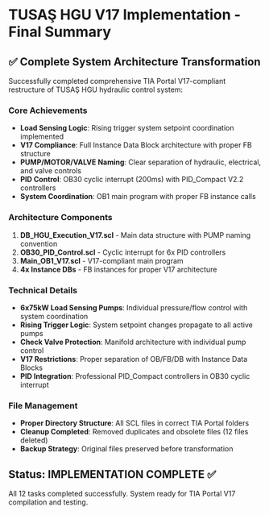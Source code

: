 # TUSAŞ HGU V17 Implementation - Final Summary

## ✅ Complete System Architecture Transformation

Successfully completed comprehensive TIA Portal V17-compliant restructure of TUSAŞ HGU hydraulic control system:

### Core Achievements
- **Load Sensing Logic**: Rising trigger system setpoint coordination implemented
- **V17 Compliance**: Full Instance Data Block architecture with proper FB structure
- **PUMP/MOTOR/VALVE Naming**: Clear separation of hydraulic, electrical, and valve controls
- **PID Control**: OB30 cyclic interrupt (200ms) with PID_Compact V2.2 controllers
- **System Coordination**: OB1 main program with proper FB instance calls

### Architecture Components
1. **DB_HGU_Execution_V17.scl** - Main data structure with PUMP naming convention
2. **OB30_PID_Control.scl** - Cyclic interrupt for 6x PID controllers
3. **Main_OB1_V17.scl** - V17-compliant main program
4. **4x Instance DBs** - FB instances for proper V17 architecture

### Technical Details
- **6x75kW Load Sensing Pumps**: Individual pressure/flow control with system coordination
- **Rising Trigger Logic**: System setpoint changes propagate to all active pumps
- **Check Valve Protection**: Manifold architecture with individual pump control
- **V17 Restrictions**: Proper separation of OB/FB/DB with Instance Data Blocks
- **PID Integration**: Professional PID_Compact controllers in OB30 cyclic interrupt

### File Management
- **Proper Directory Structure**: All SCL files in correct TIA Portal folders
- **Cleanup Completed**: Removed duplicates and obsolete files (12 files deleted)
- **Backup Strategy**: Original files preserved before transformation

## Status: IMPLEMENTATION COMPLETE ✅
All 12 tasks completed successfully. System ready for TIA Portal V17 compilation and testing.